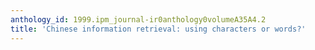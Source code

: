 ```yaml
---
anthology_id: 1999.ipm_journal-ir0anthology0volumeA35A4.2
title: 'Chinese information retrieval: using characters or words?'
---
```

